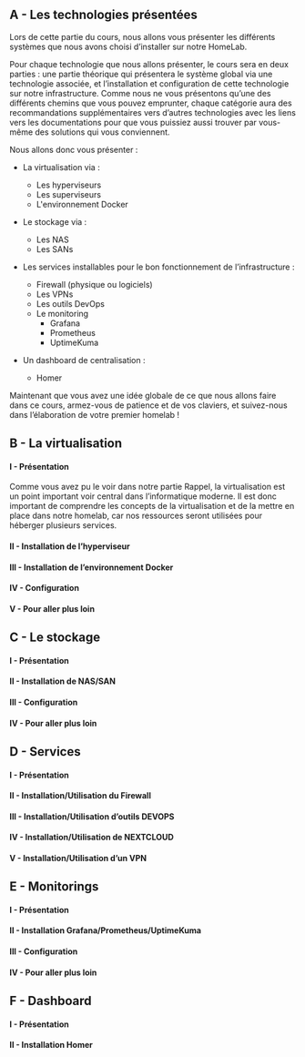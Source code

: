 ## A - Les technologies présentées

Lors de cette partie du cours, nous allons vous présenter les différents systèmes que nous avons choisi d’installer sur notre HomeLab.

Pour chaque technologie que nous allons présenter, le cours sera en deux parties : une partie théorique qui présentera le système global via une technologie associée, et l’installation et configuration de cette technologie sur notre infrastructure. Comme nous ne vous présentons qu’une des différents chemins que vous pouvez emprunter, chaque catégorie aura des recommandations supplémentaires vers d’autres technologies avec les liens vers les documentations pour que vous puissiez aussi trouver par vous-même des solutions qui vous conviennent.

Nous allons donc vous présenter : 

- La virtualisation via : 
  - Les hyperviseurs
  - Les superviseurs
  - L'environnement Docker

- Le stockage via : 
  - Les NAS
  - Les SANs

- Les services installables pour le bon fonctionnement de l’infrastructure : 
  - Firewall (physique ou logiciels)
  - Les VPNs
  - Les outils DevOps
  - Le monitoring
    - Grafana
    - Prometheus
    - UptimeKuma

- Un dashboard de centralisation : 
  - Homer

Maintenant que vous avez une idée globale  de ce que nous allons faire dans ce cours, armez-vous de patience et de vos claviers, et suivez-nous dans l’élaboration de votre premier homelab !

## B - La virtualisation

#### I - Présentation
Comme vous avez pu le voir dans notre partie Rappel, la virtualisation est un point important voir central dans l’informatique moderne. Il est donc important de comprendre les concepts de la virtualisation et de la mettre en place dans notre homelab, car nos ressources seront utilisées pour héberger plusieurs services.

#### II - Installation de l’hyperviseur

#### III - Installation de l’environnement Docker

#### IV - Configuration

#### V - Pour aller plus loin

## C - Le stockage

#### I - Présentation

#### II - Installation de NAS/SAN

#### III - Configuration

#### IV - Pour aller plus loin

## D - Services

#### I - Présentation

#### II - Installation/Utilisation du Firewall

#### III - Installation/Utilisation d’outils DEVOPS

#### IV - Installation/Utilisation de NEXTCLOUD

#### V - Installation/Utilisation d’un VPN

## E - Monitorings

#### I - Présentation

#### II - Installation Grafana/Prometheus/UptimeKuma

#### III - Configuration

#### IV - Pour aller plus loin

## F - Dashboard

#### I - Présentation

#### II - Installation Homer
```
